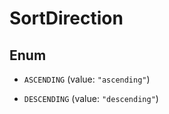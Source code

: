 
# SortDirection

## Enum


* `ASCENDING` (value: `"ascending"`)

* `DESCENDING` (value: `"descending"`)



